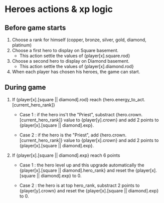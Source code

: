 # Heroes actions & xp logic

## Before game starts

1) Choose a rank for himself (copper, bronze, silver, gold, diamond, platinum)
2) Choose a first hero to display on Square basement.
    - This action settle the values of {player[x].square.rod}
3) Choose a second hero to display on Diamond basement.
    - This action settle the values of {player[x].diamond.rod}
4) When each player has chosen his heroes, the game can start.

## During game

1) If {player[x].[square || diamond].rod} reach {hero.energy_to_act.[current_hero_rank]}

    - Case 1 : if the hero ins't the "Priest", substract {hero.crown.[current_hero_rank]} value to {player[y].crown} and add 2 points to {player[x].[square || diamond].exp}.

    - Case 2 : if the hero is the "Priest", add {hero.crown.[current_hero_rank]} value to {player[x].crown} and add 2 points to {player[x].[square || diamond].exp}.

2) If {player[x].[square || diamond].exp} reach 6 points

    - Case 1 : the hero level up and this upgrade automatically the {player[x].[square || diamond].hero_rank} and reset the {player[x].[square || diamond].exp} to 0.

    - Case 2 : the hero is at top hero_rank, substract 2 points to {player[y].crown} and reset the {player[x].[square || diamond].exp} to 0.
